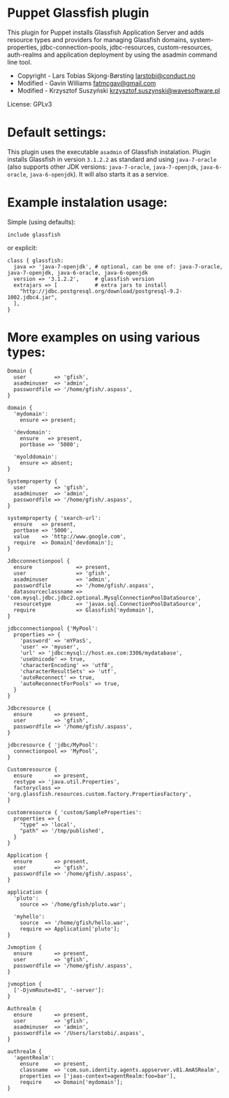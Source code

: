 Puppet Glassfish plugin
=======================

This plugin for Puppet installs Glassfish Application Server and adds resource 
types and providers for managing Glassfish domains, system-properties, 
jdbc-connection-pools, jdbc-resources, custom-resources, auth-realms and 
application deployment by using the asadmin command line tool.

 * Copyright - Lars Tobias Skjong-Børsting <larstobi@conduct.no>
 * Modified - Gavin Williams <fatmcgav@gmail.com>
 * Modified - Krzysztof Suszyński <krzysztof.suszynski@wavesoftware.pl>

License: GPLv3

Default settings:
=================
This plugin uses the executable `asadmin` of Glassfish instalation. Plugin 
installs Glassfish in version `3.1.2.2` as standard and using `java-7-oracle`
(also supports other JDK versions: `java-7-oracle`, `java-7-openjdk`, `java-6-oracle`, 
`java-6-openjdk`). It will also starts it as a service.


Example instalation usage:
==========================

Simple (using defaults):

    include glassfish
    
or explicit:

    class { glassfish:
      java => 'java-7-openjdk', # optional, can be one of: java-7-oracle, java-7-openjdk, java-6-oracle, java-6-openjdk
      version => '3.1.2.2',     # glassfish version
      extrajars => [            # extra jars to install
        "http://jdbc.postgresql.org/download/postgresql-9.2-1002.jdbc4.jar",
      ],
    }
   
More examples on using various types:
=====================================


    Domain {
      user         => 'gfish',
      asadminuser  => 'admin',
      passwordfile => '/home/gfish/.aspass',
    }
    
    domain {
      'mydomain':
        ensure => present;
    
      'devdomain':
        ensure   => present,
        portbase => '5000';
    
      'myolddomain':
        ensure => absent;
    }
    
    Systemproperty {
      user         => 'gfish',
      asadminuser  => 'admin',
      passwordfile => '/home/gfish/.aspass',
    }
    
    systemproperty { 'search-url':
      ensure   => present,
      portbase => '5000',
      value    => 'http://www.google.com',
      require  => Domain['devdomain'];
    }
    
    Jdbcconnectionpool {
      ensure              => present,
      user                => 'gfish',
      asadminuser         => 'admin',
      passwordfile        => '/home/gfish/.aspass',
      datasourceclassname => 'com.mysql.jdbc.jdbc2.optional.MysqlConnectionPoolDataSource',
      resourcetype        => 'javax.sql.ConnectionPoolDataSource',
      require             => Glassfish['mydomain'],
    }
    
    jdbcconnectionpool {'MyPool':
      properties => {
        'password' => 'mYPasS',
        'user' => 'myuser',
        'url' => 'jdbc:mysql://host.ex.com:3306/mydatabase',
        'useUnicode' => true,
        'characterEncoding' => 'utf8',
        'characterResultSets' => 'utf',
        'autoReconnect' => true,
        'autoReconnectForPools' => true,
      }
    }
    
    Jdbcresource {
      ensure       => present,
      user         => 'gfish',
      passwordfile => '/home/gfish/.aspass',
    }
    
    jdbcresource { 'jdbc/MyPool':
      connectionpool => 'MyPool',
    }
    
    Customresource {
      ensure       => present,
      restype => 'java.util.Properties',
      factoryclass => 'org.glassfish.resources.custom.factory.PropertiesFactory',
    }
    
    customresource { 'custom/SampleProperties':
      properties => {
        "type" => 'local',
        "path" => '/tmp/published',
      }
    }
    
    Application {
      ensure       => present,
      user         => 'gfish',
      passwordfile => '/home/gfish/.aspass',
    }
    
    application {
      'pluto':
        source => '/home/gfish/pluto.war';
    
      'myhello':
        source  => '/home/gfish/hello.war',
        require => Application['pluto'];
    }
    
    Jvmoption {
      ensure       => present,
      user         => 'gfish',
      passwordfile => '/home/gfish/.aspass',
    }
    
    jvmoption {
      ['-DjvmRoute=01', '-server']:
    }
    
    Authrealm {
      ensure       => present,
      user         => 'gfish',
      asadminuser  => 'admin',
      passwordfile => '/Users/larstobi/.aspass',
    }
    
    authrealm {
      'agentRealm':
        ensure     => present,
        classname  => 'com.sun.identity.agents.appserver.v81.AmASRealm',
        properties => ['jaas-context=agentRealm:foo=bar'],
        require    => Domain['mydomain'];
    }

